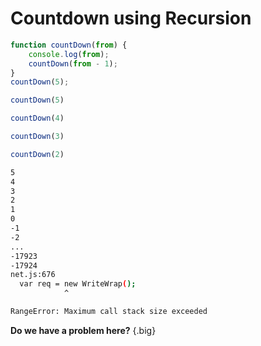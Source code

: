 # Countdown using Recursion

<div class="row">
<div class="cell-4">

```js {#countdown-no-base}
function countDown(from) {
    console.log(from);
    countDown(from - 1);
}
countDown(5);
```

</div>
<div class="cell-2">

```js {.annotation data-for=countdown-no-base data-line=5}
countDown(5)
```

```js {.annotation data-for=countdown-no-base data-line=3 .nudge-l-1}
countDown(4)
```

```js {.annotation data-for=countdown-no-base data-line=3 .nudge-l-2}
countDown(3)
```

```js {.annotation data-for=countdown-no-base data-line=3 .nudge-l-3}
countDown(2)
```

</div>

</div>

<div class="row">
<div class="cell-4">

```bash
5
4
3
2
1
0
-1
-2
...
-17923
-17924
net.js:676
  var req = new WriteWrap();
            ^

RangeError: Maximum call stack size exceeded
```

</div>
<div class="cell-2">

**Do we have a problem here?** {.big}

</div>
</div>
